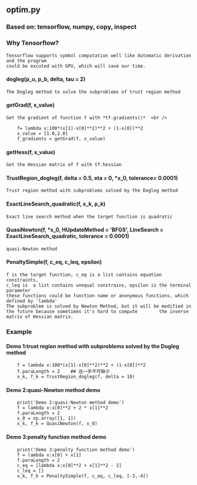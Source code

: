 ## optim.py

### Based on: tensorflow, numpy, copy, inspect

### Why Tensorflow?

    Tensorflow supports symbol computation well like Automatic derivation and the program
    could be excuted with GPU, which will save our time.

#### dogleg(p_u, p_b, delta, tau = 2)

    The Dogleg method to solve the subproblems of trust region method

#### getGrad(f, x_value)

    Get the gradient of function f with *tf.gradients()*  <br />

```
    f= lambda x:100*(x[1]-x[0]**2)**2 + (1-x[0])**2
    x_value = [1.0,2.0]
    f_gradients = getGrad(f, x_value)
```

#### getHess(f, x_value)

    Get the Hessian matrix of f with tf.hessian

#### TrustRegion_dogleg(f, delta = 0.5, eta = 0, *x_0, tolerance= 0.0001)

    Trust region method with subproblems solved by the Dogleg method

#### ExactLineSearch_quadratic(f, x_k, p_k)

    Exact line search method when the target function is quadratic

#### QuasiNewton(f, *x_0,  HUpdateMethod = 'BFGS', LineSearch = ExactLineSearch_quadratic, tolerance = 0.0001)

    quasi-Newton method

#### PenaltySimple(f, c_eq, c_leq, epsilon)

    f is the target function, c_eq is a list contains equation constraints,
    c_leq is  a list contains unequal constrains, epsilon is the terminal parameter
    these functions could be function name or anonymous functions, which defined by 'lambda'
    The subproblem is solved by Newton Method, but it will be modified in the future because sometimes it's hard to compute        the inverse matrix of Hessian matrix.

### Example

#### Demo 1:trust region method with subproblems solved by the Dogleg method

```
    f = lambda x:100*(x[1]-x[0]**2)**2 + (1-x[0])**2
    f.paraLength = 2    ## 这一步不可缺少
    x_k, f_k = TrustRegion_dogleg(f, delta = 10)
```
    
#### Demo 2:quasi-Newton method demo

```
    print('Demo 2:quasi-Newton method demo')
    f = lambda x:x[0]**2 + 2 * x[1]**2
    f.paraLength = 2
    x_0 = np.array([1, 1])
    x_k, f_k = QuasiNewton(f, x_0)
```
    
#### Demo 3:penalty function method demo

```
    print('Demo 3:penalty function method demo')
    f = lambda x:x[0] + x[1]
    f.paraLength = 2
    c_eq = [lambda x:x[0]**2 + x[1]**2 - 2]
    c_leq = []
    x_k, f_k = PenaltySimple(f, c_eq, c_leq, [-3,-4])
```
